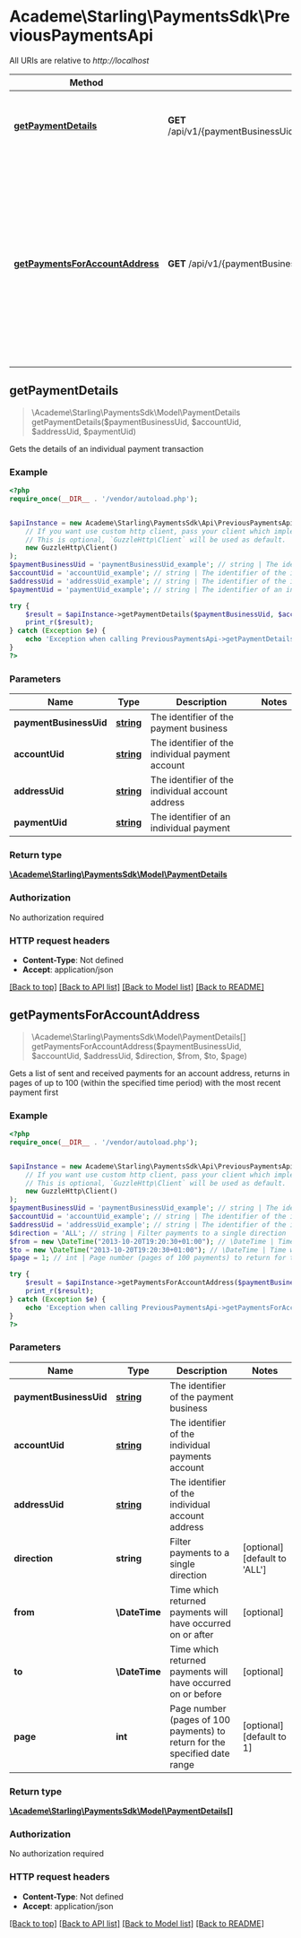 # Academe\Starling\PaymentsSdk\PreviousPaymentsApi

All URIs are relative to *http://localhost*

Method | HTTP request | Description
------------- | ------------- | -------------
[**getPaymentDetails**](PreviousPaymentsApi.md#getPaymentDetails) | **GET** /api/v1/{paymentBusinessUid}/account/{accountUid}/address/{addressUid}/payment/{paymentUid} | Gets the details of an individual payment transaction
[**getPaymentsForAccountAddress**](PreviousPaymentsApi.md#getPaymentsForAccountAddress) | **GET** /api/v1/{paymentBusinessUid}/account/{accountUid}/address/{addressUid}/payment | Gets a list of sent and received payments for an account address, returns in pages of up to 100 (within the specified time period) with the most recent payment first



## getPaymentDetails

> \Academe\Starling\PaymentsSdk\Model\PaymentDetails getPaymentDetails($paymentBusinessUid, $accountUid, $addressUid, $paymentUid)

Gets the details of an individual payment transaction

### Example

```php
<?php
require_once(__DIR__ . '/vendor/autoload.php');


$apiInstance = new Academe\Starling\PaymentsSdk\Api\PreviousPaymentsApi(
    // If you want use custom http client, pass your client which implements `GuzzleHttp\ClientInterface`.
    // This is optional, `GuzzleHttp\Client` will be used as default.
    new GuzzleHttp\Client()
);
$paymentBusinessUid = 'paymentBusinessUid_example'; // string | The identifier of the payment business
$accountUid = 'accountUid_example'; // string | The identifier of the individual payment account
$addressUid = 'addressUid_example'; // string | The identifier of the individual account address
$paymentUid = 'paymentUid_example'; // string | The identifier of an individual payment

try {
    $result = $apiInstance->getPaymentDetails($paymentBusinessUid, $accountUid, $addressUid, $paymentUid);
    print_r($result);
} catch (Exception $e) {
    echo 'Exception when calling PreviousPaymentsApi->getPaymentDetails: ', $e->getMessage(), PHP_EOL;
}
?>
```

### Parameters


Name | Type | Description  | Notes
------------- | ------------- | ------------- | -------------
 **paymentBusinessUid** | [**string**](../Model/.md)| The identifier of the payment business |
 **accountUid** | [**string**](../Model/.md)| The identifier of the individual payment account |
 **addressUid** | [**string**](../Model/.md)| The identifier of the individual account address |
 **paymentUid** | [**string**](../Model/.md)| The identifier of an individual payment |

### Return type

[**\Academe\Starling\PaymentsSdk\Model\PaymentDetails**](../Model/PaymentDetails.md)

### Authorization

No authorization required

### HTTP request headers

- **Content-Type**: Not defined
- **Accept**: application/json

[[Back to top]](#) [[Back to API list]](../../README.md#documentation-for-api-endpoints)
[[Back to Model list]](../../README.md#documentation-for-models)
[[Back to README]](../../README.md)


## getPaymentsForAccountAddress

> \Academe\Starling\PaymentsSdk\Model\PaymentDetails[] getPaymentsForAccountAddress($paymentBusinessUid, $accountUid, $addressUid, $direction, $from, $to, $page)

Gets a list of sent and received payments for an account address, returns in pages of up to 100 (within the specified time period) with the most recent payment first

### Example

```php
<?php
require_once(__DIR__ . '/vendor/autoload.php');


$apiInstance = new Academe\Starling\PaymentsSdk\Api\PreviousPaymentsApi(
    // If you want use custom http client, pass your client which implements `GuzzleHttp\ClientInterface`.
    // This is optional, `GuzzleHttp\Client` will be used as default.
    new GuzzleHttp\Client()
);
$paymentBusinessUid = 'paymentBusinessUid_example'; // string | The identifier of the payment business
$accountUid = 'accountUid_example'; // string | The identifier of the individual payments account
$addressUid = 'addressUid_example'; // string | The identifier of the individual account address
$direction = 'ALL'; // string | Filter payments to a single direction
$from = new \DateTime("2013-10-20T19:20:30+01:00"); // \DateTime | Time which returned payments will have occurred on or after
$to = new \DateTime("2013-10-20T19:20:30+01:00"); // \DateTime | Time which returned payments will have occurred on or before
$page = 1; // int | Page number (pages of 100 payments) to return for the specified date range

try {
    $result = $apiInstance->getPaymentsForAccountAddress($paymentBusinessUid, $accountUid, $addressUid, $direction, $from, $to, $page);
    print_r($result);
} catch (Exception $e) {
    echo 'Exception when calling PreviousPaymentsApi->getPaymentsForAccountAddress: ', $e->getMessage(), PHP_EOL;
}
?>
```

### Parameters


Name | Type | Description  | Notes
------------- | ------------- | ------------- | -------------
 **paymentBusinessUid** | [**string**](../Model/.md)| The identifier of the payment business |
 **accountUid** | [**string**](../Model/.md)| The identifier of the individual payments account |
 **addressUid** | [**string**](../Model/.md)| The identifier of the individual account address |
 **direction** | **string**| Filter payments to a single direction | [optional] [default to &#39;ALL&#39;]
 **from** | **\DateTime**| Time which returned payments will have occurred on or after | [optional]
 **to** | **\DateTime**| Time which returned payments will have occurred on or before | [optional]
 **page** | **int**| Page number (pages of 100 payments) to return for the specified date range | [optional] [default to 1]

### Return type

[**\Academe\Starling\PaymentsSdk\Model\PaymentDetails[]**](../Model/PaymentDetails.md)

### Authorization

No authorization required

### HTTP request headers

- **Content-Type**: Not defined
- **Accept**: application/json

[[Back to top]](#) [[Back to API list]](../../README.md#documentation-for-api-endpoints)
[[Back to Model list]](../../README.md#documentation-for-models)
[[Back to README]](../../README.md)

